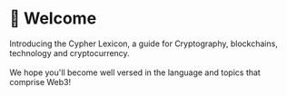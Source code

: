 # 💜 Welcome

Introducing the Cypher Lexicon, a guide for Cryptography, blockchains, technology and cryptocurrency.\
\
We hope you'll become well versed in the language and topics that comprise Web3!

